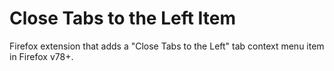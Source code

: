 # Close Tabs to the Left Item
Firefox extension that adds a "Close Tabs to the Left" tab context menu item in Firefox v78+.
